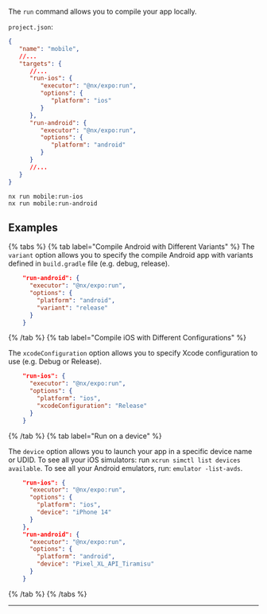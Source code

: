 The `run` command allows you to compile your app locally.

`project.json`:

```json
{
   "name": "mobile",
   //...
   "targets": {
      //...
      "run-ios": {
         "executor": "@nx/expo:run",
         "options": {
            "platform": "ios"
         }
      },
      "run-android": {
         "executor": "@nx/expo:run",
         "options": {
            "platform": "android"
         }
      }
      //...
   }
}
```

```shell
nx run mobile:run-ios
nx run mobile:run-android
```

## Examples

{% tabs %}
{% tab label="Compile Android with Different Variants" %}
The `variant` option allows you to specify the compile Android app with variants defined in `build.gradle` file (e.g. debug, release).

```json
    "run-android": {
      "executor": "@nx/expo:run",
      "options": {
        "platform": "android",
        "variant": "release"
      }
    }
```

{% /tab %}
{% tab label="Compile iOS with Different Configurations" %}

The `xcodeConfiguration` option allows you to specify Xcode configuration to use (e.g. Debug or Release).

```json
    "run-ios": {
      "executor": "@nx/expo:run",
      "options": {
        "platform": "ios",
        "xcodeConfiguration": "Release"
      }
    }
```

{% /tab %}
{% tab label="Run on a device" %}

The `device` option allows you to launch your app in a specific device name or UDID.
To see all your iOS simulators: run `xcrun simctl list devices available`.
To see all your Android emulators, run: `emulator -list-avds`.

```json
    "run-ios": {
      "executor": "@nx/expo:run",
      "options": {
        "platform": "ios",
        "device": "iPhone 14"
      }
    },
    "run-android": {
      "executor": "@nx/expo:run",
      "options": {
        "platform": "android",
        "device": "Pixel_XL_API_Tiramisu"
      }
    }
```

{% /tab %}
{% /tabs %}

---
